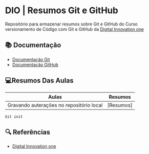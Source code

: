 

# DIO | Resumos Git e GitHub

Repositório para armazenar resumos sobre Git e GitHub do Curso versionamento de Código com Git e GitHub da [Digital Innovation one](https://web.dio.me/track/9bada25e-4784-4932-ba20-fbb4c1b71855)

## 📚 Documentação  
- [Documentação Git](https://git-scm.com/docs/git#_git_commands)
- [Documentação GitHub](https://docs.github.com/pt/get-started/writing-on-github/working-with-advanced-formatting/organizing-information-with-tables)

## 💻Resumos Das Aulas
| Aulas | Resumos |
|-------|---------|
|Gravando auterações no repositório local | [Resumos]

```
Git init
```

## 🔍 Referências
- [Digital Innovation one]()
